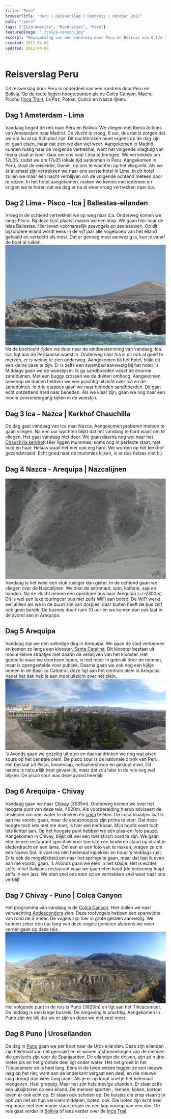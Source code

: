 ```yaml
---
title: "Peru"
browserTitle: "Peru | Reisverslag | Rondreis | Oktober 2012"
path: "/peru"
tags: ["Zuid-Amerika", "Rondreizen", "Peru"]
featuredImage: "./colca-canyon.jpg"
excerpt: "Reisverslag van een rondreis door Peru en Bolivia van 6 t/m 30 oktober 2012. Highlights: Machu Picchu met Inca Trail, Nazca lijnen en het Titicacameer."
created: 2012-04-08
updated: 2012-04-08
---
```


# Reisverslag Peru

Dit reisverslag door Peru is onderdeel van een rondreis door Peru en [Bolivia](./bolivia). Op de route liggen hoogtepunten als de Colca Canyon, Machu Picchu ([Inca Trail](./inca-trail)), La Paz, Potosí, Cuzco en Nazca lijnen.

## Dag 1 Amsterdam - Lima

Vandaag begint de reis naar Peru en Bolivia. We vliegen met Iberia Airlines van Amsterdam naar Madrid. De vlucht is vroeg, 8 uur, dus dat is zorgen dat we om 5u al op Schiphol zijn. Dit nachtbraken moet ergens op de dag zijn tol gaan eisen, maar dat zien we dan wel weer. Aangekomen in Madrid kunnen rustig naar de volgende vertrekhal, want het volgende vliegtuig van Iberia staat al weer klaar om ons naar Lima te brengen. We vertrekken om 12u35, zodat we om 17u35 lokale tijd aankomen in Peru. Aangekomen in Peru, staat de reisleider, Daniel, op ons te wachten op het vliegveld. Als we er allemaal zijn vertrekken we naar ons eerste hotel in Lima. In dit hotel zullen we maar één nacht verblijven om de volgende ochtend meteen door te reizen. In het hotel aangekomen, maken we kennis met iedereen en krijgen we te horen dat we dag er na al weer vroeg vertrekken naar Ica.

## Dag 2 Lima - Pisco - Ica | Ballestas-eilanden

Vroeg in de ochtend vertrekken we op weg naar Ica. Onderweg komen we langs Pisco. Bij deze kust plaatst maken we een stop. We gaan hier naar de Islas Ballestas. Hier leven voornamelijk zeevogels en zeeleeuwen. Op dit bijzondere eiland wordt eens in de vijf jaar alle vogelpoep van het eiland gehaald en verkocht als mest. Dat er genoeg mest aanwezig is, kun je vanaf de boot al ruiken. ![Islad Ballestas](./islas-ballestas.jpg) Na de boottocht rijden we door naar de eindbestemming van vandaag, Ica. Ica, ligt aan de Peruaanse woestijn. Onderweg naar Ica is dit ook al goed te merken, er is weinig te zien onderweg. Aangekomen bij het hotel, blijkt dit een kleine oase te zijn. Er is zelfs een zwembad aanwezig bij het hotel. ‘s Middags gaan we de woestijn in. Ik ga sandboarden vanaf de enorme zandduinen. Met een buggy crossen we de duinen omhoog. Aangekomen bovenop de duinen hebben we een prachtig uitzicht over Ica en de zandduinen. In drie etappes gaan we naar beneden sandboarden. Dit gaat echt ontzettend hard naar beneden. Als we klaar zijn, gaan we nog naar een mooie zonsondergang kijken in de woestijn.

## Dag 3 Ica – Nazca | Kerkhof Chauchilla

De dag gaat vandaag van Ica naar Nazca. Aangekomen proberen meteen te gaan vliegen. Na een uur wachten blijkt dat het vandaag te hard waait om te vliegen. Het gaat vandaag niet door. We gaan daarna nog wel naar het [Chauchilla kerkhof](http://en.wikipedia.org/wiki/Chauchilla_Cemetery "Chauchilla kerkhof"). Hier liggen mummies, soms nog in perfecte staat, met huid en haar. Helaas waait het hier ook erg hard. We worden op het kerkhof gezandstraald. Echt goed naar de mummies kijken, is er dus helaas niet bij.

## Dag 4 Nazca - Arequipa | Nazcalijnen

![Nazca lijnen Peru](./nazca.jpg)Vandaag is het weer een stuk rustiger dan gister. In de ochtend gaan we vliegen over de Nazcalijnen. We zien de astronaut, spin, kolibrie, aap en handen. Na de vlucht nemen een openbare bus naar Arequipa (+/-2300m). Dit is wel een luxe touringcar bus met zelfs WiFi aan boord. De WiFi werkt wel alleen als we in de buurt zijn van dorpjes, daar buiten heeft de bus zelf ook geen bereik. De busreis duurt ruim 10 uur en we komen dan ook laat in de avond aan in Arequipa.

## Dag 5 Arequipa

Vandaag zijn we een volledige dag in Arequipa. We gaan de stad verkennen en komen zo langs een klooster, [Santa Catalina](http://www.santacatalina.org.pe "Santa Catalina"). Dit klooster bestaat uit mooie kleine straatjes met daarin de verblijven van het klooster. Het gedeelte waar we doorheen lopen, is niet meer in gebruik door de nonnen, maar is opengestelde voor publiek. Daarna gaan we ook nog een kijkje nemen in de Basílica Catedral, deze ligt aan het centrale plein in Arequipa. Vanaf het dak heb je een mooi uitzicht over het plein.![Arequipa Peru](./arequipa.jpg) ‘s Avonds gaan we gezellig uit eten en daarna drinken we nog wat pisco sours op het centrale plein. De pisco sour is de nationale drank van Peru. Het bestaat uit Pisco, limoensap, rietsuikerstroop en geklopt eiwit. Dit laatste is natuurlijk best gevaarlijk, maar dat zou later in de reis nog wel blijken. De pisco sour was deze avond heerlijk.

## Dag 6 Arequipa - Chivay

Vandaag gaan we naar [Chivay](http://nl.wikipedia.org/wiki/Chivay "Chivay") (3635m). Onderweg komen we over het hoogste punt van deze reis, 4920m. Als voorbereiding hierop adviseert de reisleider om veel water te drinken en [coca](http://nl.wikipedia.org/wiki/Coca_(plant) "coca") te eten. De coca blaadjes laat ik aan me voorbij gaan, maar de cocasnoepjes zijn prima te eten. Dat deze hoogte toch iets met me doet, is hier wel merkbaar. Mijn hoofd voelt toch iets lichter aan. Op het hoogste punt hebben we een plas-en-foto pauze. Aangekomen in Chivay, blijkt dit wel een toeristisch oord te zijn. We gaan eten in een restaurant specifiek voor toeristen en kinderen staan op straat in klederdracht en een lama. Om een er een foto van te maken, vragen ze om een Nuevo Sol. Ik voel me niet helemaal kiplekker en houd ‘s middags rust. Er is ook de mogelijkheid om naar hot springs te gaan, maar dat laat ik even aan me voorbij gaan. ‘s Avonds gaan we eten in het stadje. Het is echter zelfs in het Italiaans restaurant waar we gaan eten koud (de bediening loopt zelfs in een jas). We eten snel ons eten op en vertrekken snel weer naar ons verblijf.

## Dag 7 Chivay - Puno | Colca Canyon

Het programma van vandaag is de [Colca Canyon](http://nl.wikipedia.org/wiki/Colca_Canyon "Colca Canyon"). Hier zullen we naar verwachting [Andescondors](http://nl.wikipedia.org/wiki/Andescondor "Andescondors") zien. Deze roofvogels hebben een spanwijdte van rond de 3 meter. De vogels zijn hier in grote getalen aanwezig. We kunnen zeker een uur lang van deze vogels genieten alvorens we weer verder gaan op deze reis. ![Colca Canyon Peru](./colca-canyon.jpg) Het volgende punt in de reis is Puno (3820m) en ligt aan het Titicacameer. De middag is een lange busreis. De omgeving is prachtig. Aangekomen in Puno zijn we blij dat we er zijn en doen we niet veel meer.

## Dag 8 Puno | Uroseilanden

De dag in [Puno](http://nl.wikipedia.org/wiki/Puno_(stad) "Puno") gaan we per boot naar de Uros eilanden. Deze zijn eilanden zijn helemaal van riet gemaakt en er wonen afstammelingen van de mensen die gevlucht zijn voor de Spanjaarden. De eilanden die drijven, zijn zo'n drie meter dik en het grootste deel ligt onder water. Het riet groeit in het Titicacameer en is heel lang. Eens in de twee weken leggen ze een nieuwe laag op het riet, want aan de onderkant vergaat een deel, en die nieuwe laag droogt dan weer langzaam. Als je er op loopt voel je het helemaal meegeven. Heel grappig. Maar het zijn hele stevige eilanden. Er staat zelfs een uitkijktoren op een eiland. De mensen sporten , rennen, koken, kortom leven er ook echt op. Er staan ook scholen op. De huisjes die erop staan zijn ook van riet en hun vervoersmiddelen, boten, ook. Die boten zijn echt heel erg mooi: met een mooie staart eraan en een kop voorop van een dier. De reis gaat verder in [Bolivia](./bolivia) of lees verder over de [Inca Trail](./inca-trail).
